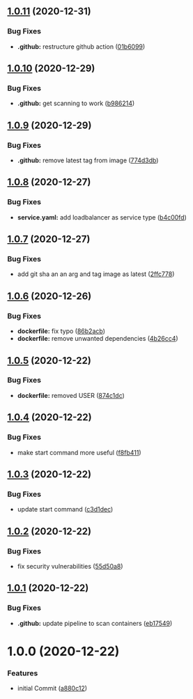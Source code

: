 ## [1.0.11](https://github.com/venkatramachandran/version-app/compare/v1.0.10...v1.0.11) (2020-12-31)


### Bug Fixes

* **.github:** restructure github action ([01b6099](https://github.com/venkatramachandran/version-app/commit/01b6099cc34629cd4462268d2b24e08a670f4c27))

## [1.0.10](https://github.com/venkatramachandran/version-app/compare/v1.0.9...v1.0.10) (2020-12-29)


### Bug Fixes

* **.github:** get scanning to work ([b986214](https://github.com/venkatramachandran/version-app/commit/b98621442bb75bee8e0ca9b9ef17a69cdd8b0fc1))

## [1.0.9](https://github.com/venkatramachandran/version-app/compare/v1.0.8...v1.0.9) (2020-12-29)


### Bug Fixes

* **.github:** remove latest tag from image ([774d3db](https://github.com/venkatramachandran/version-app/commit/774d3db035f6b9c4c62469925dd9885663ad962a))

## [1.0.8](https://github.com/venkatramachandran/version-app/compare/v1.0.7...v1.0.8) (2020-12-27)


### Bug Fixes

* **service.yaml:** add loadbalancer as service type ([b4c00fd](https://github.com/venkatramachandran/version-app/commit/b4c00fd36cd69999c55bc3f7cdecdf4baa7982af))

## [1.0.7](https://github.com/venkatramachandran/version-app/compare/v1.0.6...v1.0.7) (2020-12-27)


### Bug Fixes

* add git sha an an arg and tag image as latest ([2ffc778](https://github.com/venkatramachandran/version-app/commit/2ffc778a83605e4aaf2ea15bba6331707098d874))

## [1.0.6](https://github.com/venkatramachandran/version-app/compare/v1.0.5...v1.0.6) (2020-12-26)


### Bug Fixes

* **dockerfile:** fix typo ([86b2acb](https://github.com/venkatramachandran/version-app/commit/86b2acbc5bd835eab7191d1037a6383b368fac98))
* **dockerfile:** remove unwanted dependencies ([4b26cc4](https://github.com/venkatramachandran/version-app/commit/4b26cc4522f77963b50b99a75df717d5a50e4f67))

## [1.0.5](https://github.com/venkatramachandran/version-app/compare/v1.0.4...v1.0.5) (2020-12-22)


### Bug Fixes

* **dockerfile:** removed USER ([874c1dc](https://github.com/venkatramachandran/version-app/commit/874c1dca41a0695d690836df768a3031ae1d5d4b))

## [1.0.4](https://github.com/venkatramachandran/version-app/compare/v1.0.3...v1.0.4) (2020-12-22)


### Bug Fixes

* make start command more useful ([f8fb411](https://github.com/venkatramachandran/version-app/commit/f8fb411238cdcb8a8c7bbe8d52423f1931a2df44))

## [1.0.3](https://github.com/venkatramachandran/version-app/compare/v1.0.2...v1.0.3) (2020-12-22)


### Bug Fixes

* update start command ([c3d1dec](https://github.com/venkatramachandran/version-app/commit/c3d1dec9a57309332e26a35b567825f81cfaf3c0))

## [1.0.2](https://github.com/venkatramachandran/version-app/compare/v1.0.1...v1.0.2) (2020-12-22)


### Bug Fixes

* fix security vulnerabilities ([55d50a8](https://github.com/venkatramachandran/version-app/commit/55d50a82dd54059f9a7152a38528f8035f15625a))

## [1.0.1](https://github.com/venkatramachandran/version-app/compare/v1.0.0...v1.0.1) (2020-12-22)


### Bug Fixes

* **.github:** update pipeline to scan containers ([eb17549](https://github.com/venkatramachandran/version-app/commit/eb175493a350b2ebbbc66dffc9d90bb4b604c2d5))

# 1.0.0 (2020-12-22)


### Features

* initial Commit ([a880c12](https://github.com/venkatramachandran/version-app/commit/a880c12d00402eb5041d76e6e832fb06ba93a890))
